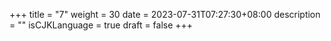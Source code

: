 +++
title = "7"
weight = 30
date = 2023-07-31T07:27:30+08:00
description = ""
isCJKLanguage = true
draft = false
+++